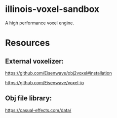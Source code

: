 # illinois-voxel-sandbox
A high performance voxel engine.

# Resources
## External voxelizer:

https://github.com/Eisenwave/obj2voxel#installation

https://github.com/Eisenwave/voxel-io

## Obj file library:

https://casual-effects.com/data/

